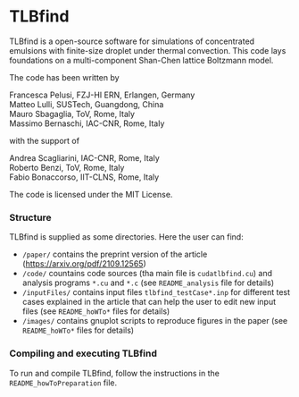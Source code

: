 # TLBfind

TLBfind is a open-source software for simulations of
concentrated emulsions with finite-size droplet under
thermal convection. This code lays foundations on
a multi-component Shan-Chen lattice Boltzmann model.

The code has been written by

Francesca Pelusi, FZJ-HI ERN, Erlangen, Germany  
Matteo Lulli, SUSTech, Guangdong, China  
Mauro Sbagaglia, ToV, Rome, Italy  
Massimo Bernaschi, IAC-CNR, Rome, Italy  

with the support of

Andrea Scagliarini, IAC-CNR, Rome, Italy  
Roberto Benzi, ToV, Rome, Italy  
Fabio Bonaccorso, IIT-CLNS, Rome, Italy

The code is licensed under the MIT License.

### Structure

TLBfind is supplied as some directories. Here the user can find:
- `/paper/` contains the preprint version of the article (https://arxiv.org/pdf/2109.12565)
- `/code/` countains code sources (tha main file is `cudatlbfind.cu`) and analysis programs `*.cu` and `*.c` (see `README_analysis` file for details)
- `/inputFiles/` contains input files `tlbfind_testCase*.inp` for different test cases explained in the
  article that can help the user to edit new input files (see `README_hoWTo*` files for
  details)
- `/images/` contains gnuplot scripts to reproduce figures in the paper (see `README_hoWTo*` files for
  details)

### Compiling and executing TLBfind

To run and compile TLBfind, follow the instructions in the `README_howToPreparation`
file.
